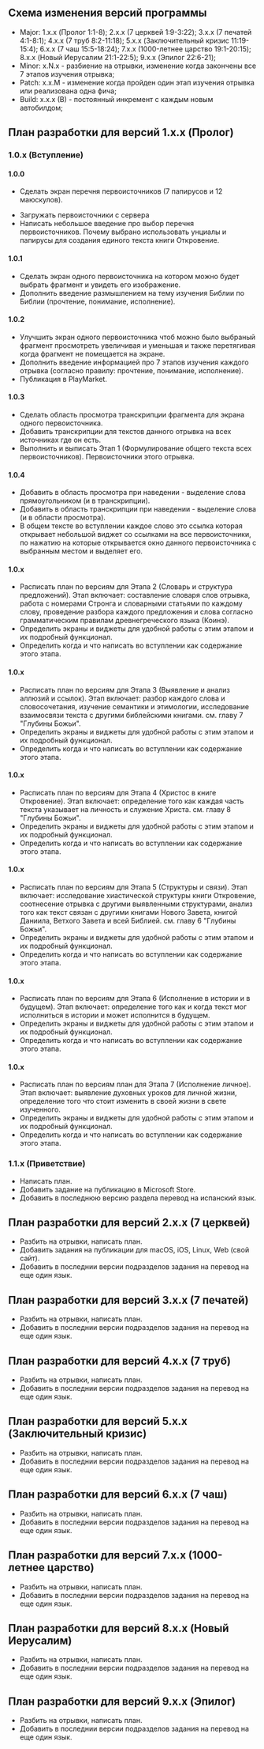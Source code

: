 ## Схема изменения версий программы
  - Major: 1.x.x (Пролог 1:1-8); 2.x.x (7 церквей 1:9-3:22); 3.x.x (7 печатей 4:1-8:1); 4.x.x (7 труб 8:2-11:18);  5.x.x (Заключительный кризис 11:19-15:4); 6.x.x (7 чаш 15:5-18:24); 7.x.x (1000-летнее царство 19:1-20:15); 8.x.x (Новый Иерусалим 21:1-22:5); 9.x.x (Эпилог 22:6-21);
  - Minor: x.N.x - разбиение на отрывки, изменение когда закончены все 7 этапов изучения отрывка;
  - Patch: x.x.M - изменение когда пройден один этап изучения отрывка или реализована одна фича;
  - Build: x.x.x (B) - постоянный инкремент с каждым новым автобилдом;

## План разработки для версий 1.x.x (Пролог)

### 1.0.x (Вступление)

#### 1.0.0
  * Сделать экран перечня первоисточников (7 папирусов и 12 маюскулов).
  - Загружать первоисточники с сервера
  - Написать небольшое введение про выбор перечня первоисточников. Почему выбрано использовать унциалы и папирусы для создания единого текста книги Откровение.

#### 1.0.1
  - Сделать экран одного первоисточника на котором можно будет выбрать фрагмент и увидеть его изображение.
  - Дополнить введение размышлением на тему изучения Библии по Библии (прочтение, понимание, исполнение).

#### 1.0.2
  - Улучшить экран одного первоисточника чтоб можно было выбраный фрагмент просмотреть увеличивая и уменьшая и также перетягивая когда фрагмент не помещается на экране.
  - Дополнить введение информацией про 7 этапов изучения каждого отрывка (согласно правилу: прочтение, понимание, исполнение).
  - Публикация в PlayMarket.

#### 1.0.3
  - Сделать область просмотра транскрипции фрагмента для экрана одного первоисточника.
  - Добавить транскрипции для текстов данного отрывка на всех источниках где он есть.
  - Выполнить и выписать Этап 1 (Формулирование общего текста всех первоисточников). Первоисточники этого отрывка.

#### 1.0.4
  - Добавить в область просмотра при наведении - выделение слова прямоугольником (и в транскрипции).
  - Добавить в область транскрипции при наведении - выделение слова (и в области просмотра).
  - В общем тексте во вступлении каждое слово это ссылка которая открывает небольшой виджет со ссылками на все первоисточники, по нажатию на которые открывается окно данного первоисточника с выбранным местом и выделяет его.

#### 1.0.x
  - Расписать план по версиям для Этапа 2 (Словарь и структура предложений). Этап включает: составление словаря слов отрывка, работа с номерами Стронга и словарными статьями по каждому слову, проведение разбора каждого предложения и слова согласно грамматическим правилам древнегреческого языка (Коинэ).
  - Определить экраны и виджеты для удобной работы с этим этапом и их подробный функционал.
  - Определить когда и что написать во вступлении как содержание этого этапа.

#### 1.0.x
  - Расписать план по версиям для Этапа 3 (Выявление и анализ аллюзий и ссылок). Этап включает: разбор каждого слова и словосочетания, изучение семантики и этимологии, исследование взаимосвязи текста с другими библейскими книгами. см. главу 7 "Глубины Божьи".
  - Определить экраны и виджеты для удобной работы с этим этапом и их подробный функционал.
  - Определить когда и что написать во вступлении как содержание этого этапа.

#### 1.0.x
  - Расписать план по версиям для Этапа 4 (Христос в книге Откровение). Этап включает: определение того как каждая часть текста указывает на личность и служение Христа. см. главу 8 "Глубины Божьи".
  - Определить экраны и виджеты для удобной работы с этим этапом и их подробный функционал.
  - Определить когда и что написать во вступлении как содержание этого этапа.

#### 1.0.x
  - Расписать план по версиям для Этапа 5 (Структуры и связи). Этап включает: исследование хиастической структуры книги Откровение, соотнесение отрывка с другими выявленными структурами, анализ того как текст связан с другими книгами Нового Завета, книгой Даниила, Ветхого Завета и всей Библией. см. главу 6 "Глубины Божьи".
  - Определить экраны и виджеты для удобной работы с этим этапом и их подробный функционал.
  - Определить когда и что написать во вступлении как содержание этого этапа.

#### 1.0.x
  - Расписать план по версиям для Этапа 6 (Исполнение в истории и в будущем). Этап включает: определение того как и когда текст мог исполниться в истории и может исполнится в будущем.
  - Определить экраны и виджеты для удобной работы с этим этапом и их подробный функционал.
  - Определить когда и что написать во вступлении как содержание этого этапа.

#### 1.0.x
  - Расписать план по версиям план для Этапа 7 (Исполнение личное). Этап включает: выявление духовных уроков для личной жизни, определение того что стоит изменить в своей жизни в свете изученного.
  - Определить экраны и виджеты для удобной работы с этим этапом и их подробный функционал.
  - Определить когда и что написать во вступлении как содержание этого этапа.

### 1.1.x (Приветствие)
  - Написать план.
  - Добавить задание на публикацию в Microsoft Store.
  - Добавить в последнюю версию раздела перевод на испанский язык.

## План разработки для версий 2.x.x (7 церквей)
  - Разбить на отрывки, написать план.
  - Добавить задания на публикации для macOS, iOS, Linux, Web (свой сайт).
  - Добавить в последнии версии подразделов задания на перевод на еще один язык.

## План разработки для версий 3.x.x (7 печатей)
  - Разбить на отрывки, написать план.
  - Добавить в последнии версии подразделов задания на перевод на еще один язык.

## План разработки для версий 4.x.x (7 труб)
  - Разбить на отрывки, написать план.
  - Добавить в последнии версии подразделов задания на перевод на еще один язык.

## План разработки для версий 5.x.x (Заключительный кризис)
  - Разбить на отрывки, написать план.
  - Добавить в последнии версии подразделов задания на перевод на еще один язык.

## План разработки для версий 6.x.x (7 чаш)
  - Разбить на отрывки, написать план.
  - Добавить в последнии версии подразделов задания на перевод на еще один язык.

## План разработки для версий 7.x.x (1000-летнее царство)
  - Разбить на отрывки, написать план.
  - Добавить в последнии версии подразделов задания на перевод на еще один язык.

## План разработки для версий 8.x.x (Новый Иерусалим)
  - Разбить на отрывки, написать план.
  - Добавить в последнии версии подразделов задания на перевод на еще один язык.

## План разработки для версий 9.x.x (Эпилог)
  - Разбить на отрывки, написать план.
  - Добавить в последнии версии подразделов задания на перевод на еще один язык.
